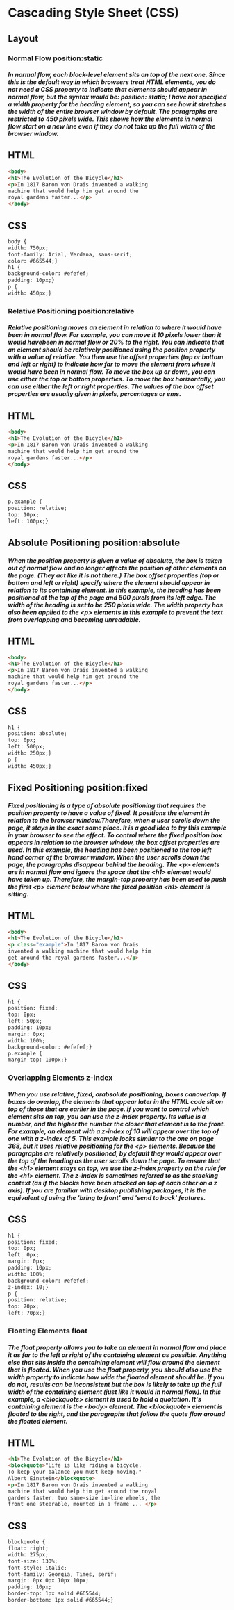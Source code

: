 # Cascading Style Sheet (CSS)
## Layout
### Normal Flow position:static
##### In normal flow, each block-level element sits on top of the next one. Since this is the default way in which browsers treat HTML elements, you do not need a CSS property to indicate that elements should appear in normal flow, but the syntax would be: position: static; I have not specified a width property for the heading element, so you can see how it stretches the width of the entire browser window by default. The paragraphs are restricted to 450 pixels wide. This shows how the elements in normal flow start on a new line even if they do not take up the full width of the browser window. 

## HTML
```html
<body>
<h1>The Evolution of the Bicycle</h1>
<p>In 1817 Baron von Drais invented a walking
machine that would help him get around the
royal gardens faster...</p>
</body>

```



## CSS

```html
body {
width: 750px;
font-family: Arial, Verdana, sans-serif;
color: #665544;}
h1 {
background-color: #efefef;
padding: 10px;}
p {
width: 450px;}

```



### Relative Positioning position:relative
##### Relative positioning moves an element in relation to where it would have been in normal flow. For example, you can move it 10 pixels lower than it would havebeen in normal flow or 20% to the right. You can indicate that an element should be relatively positioned using the position property with a value of relative. You then use the offset properties (top or bottom and left or right) to indicate how far to move the element from where it would have been in normal flow. To move the box up or down, you can use either the top or bottom properties. To move the box horizontally, you can use either the left or right properties. The values of the box offset properties are usually given in pixels, percentages or ems.

## HTML
```html
<body>
<h1>The Evolution of the Bicycle</h1>
<p>In 1817 Baron von Drais invented a walking
machine that would help him get around the
royal gardens faster...</p>
</body>
```

## CSS
```html
p.example {
position: relative;
top: 10px;
left: 100px;}
```



## Absolute Positioning position:absolute
##### When the position property is given a value of absolute, the box is taken out of normal flow and no longer affects the position of other elements on the page. (They act like it is not there.) The box offset properties (top or bottom and left or right) specify where the element should appear in relation to its containing element. In this example, the heading has been positioned at the top of the page and 500 pixels from its left edge. The width of the heading is set to be 250 pixels wide. The width property has also been applied to the \<p> elements in this example to prevent the text from overlapping and becoming unreadable.


## HTML
```html
<body>
<h1>The Evolution of the Bicycle</h1>
<p>In 1817 Baron von Drais invented a walking
machine that would help him get around the
royal gardens faster...</p>
</body>
```



## CSS

```html
h1 {
position: absolute;
top: 0px;
left: 500px;
width: 250px;}
p {
width: 450px;}
```


## Fixed Positioning position:fixed
##### Fixed positioning is a type of absolute positioning that requires the position property to have a value of fixed. It positions the element in relation to the browser window.Therefore, when a user scrolls down the page, it stays in the exact same place. It is a good idea to try this example in your browser to see the effect. To control where the fixed position box appears in relation to the browser window, the box offset properties are used. In this example, the heading has been positioned to the top left hand corner of the browser window. When the user scrolls down the page, the paragraphs disappear behind the heading. The \<p> elements are in normal flow and ignore the space that the \<h1> element would have taken up. Therefore, the margin-top property has been used to push the first \<p> element below where the fixed position \<h1> element is sitting.


## HTML
```html
<body>
<h1>The Evolution of the Bicycle</h1>
<p class="example">In 1817 Baron von Drais
invented a walking machine that would help him
get around the royal gardens faster...</p>
</body>
```


## CSS
```html
h1 {
position: fixed;
top: 0px;
left: 50px;
padding: 10px;
margin: 0px;
width: 100%;
background-color: #efefef;}
p.example {
margin-top: 100px;}
```


### Overlapping Elements z-index
##### When you use relative, fixed, orabsolute positioning, boxes canoverlap. If boxes do overlap, the elements that appear later in the HTML code sit on top of those that are earlier in the page. If you want to control which element sits on top, you can use the z-index property. Its value is a number, and the higher the number the closer that element is to the front. For example, an element with a z-index of 10 will appear over the top of one with a z-index of 5. This example looks similar to the one on page 368, but it uses relative positioning for the \<p> elements. Because the paragraphs are relatively positioned, by default they would appear over the top of the heading as the user scrolls down the page. To ensure that the \<h1> element stays on top, we use the z-index property on the rule for the \<h1> element. The z-index is sometimes referred to as the stacking context (as if the blocks have been stacked on top of each other on a z axis). If you are familiar with desktop publishing packages, it is the equivalent of using the 'bring to front' and 'send to back' features.


## CSS

```html
h1 {
position: fixed;
top: 0px;
left: 0px;
margin: 0px;
padding: 10px;
width: 100%;
background-color: #efefef;
z-index: 10;}
p {
position: relative;
top: 70px;
left: 70px;}
```


### Floating Elements float
##### The float property allows you to take an element in normal flow and place it as far to the left or right of the containing element as possible. Anything else that sits inside the containing element will flow around the element that is floated. When you use the float property, you should also use the width property to indicate how wide the floated element should be. If you do not, results can be inconsistent but the box is likely to take up the full width of the containing element (just like it would in normal flow). In this example, a \<blockquote> element is used to hold a quotation. It's containing element is the \<body> element. The \<blockquote> element is floated to the right, and the paragraphs that follow the quote flow around the floated element.


## HTML
```html
<h1>The Evolution of the Bicycle</h1>
<blockquote>"Life is like riding a bicycle.
To keep your balance you must keep moving." -
Albert Einstein</blockquote>
<p>In 1817 Baron von Drais invented a walking
machine that would help him get around the royal
gardens faster: two same-size in-line wheels, the
front one steerable, mounted in a frame ... </p>
```

## CSS
```html
blockquote {
float: right;
width: 275px;
font-size: 130%;
font-style: italic;
font-family: Georgia, Times, serif;
margin: 0px 0px 10px 10px;
padding: 10px;
border-top: 1px solid #665544;
border-bottom: 1px solid #665544;}
```






